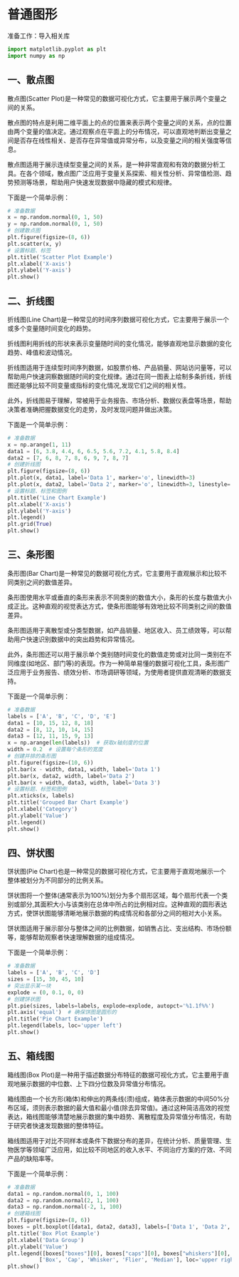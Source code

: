 # 普通图形

准备工作：导入相关库

```python
import matplotlib.pyplot as plt
import numpy as np
```

## 一、散点图

散点图(Scatter Plot)是一种常见的数据可视化方式，它主要用于展示两个变量之间的关系。

散点图的特点是利用二维平面上的点的位置来表示两个变量之间的关系，点的位置由两个变量的值决定。通过观察点在平面上的分布情况，可以直观地判断出变量之间是否存在线性相关、是否存在异常值或异常分布，以及变量之间的相关强度等信息。

散点图适用于展示连续型变量之间的关系，是一种非常直观和有效的数据分析工具。在各个领域，散点图广泛应用于变量关系探索、相关性分析、异常值检测、趋势预测等场景，帮助用户快速发现数据中隐藏的模式和规律。

下面是一个简单示例：

```python
# 准备数据
x = np.random.normal(0, 1, 50)
y = np.random.normal(0, 1, 50)
# 创建散点图
plt.figure(figsize=(8, 6))
plt.scatter(x, y)
# 设置标题、标签
plt.title('Scatter Plot Example')
plt.xlabel('X-axis')
plt.ylabel('Y-axis')
plt.show()
```

## 二、折线图

折线图(Line Chart)是一种常见的时间序列数据可视化方式，它主要用于展示一个或多个变量随时间变化的趋势。

折线图利用折线的形状来表示变量随时间的变化情况，能够直观地显示数据的变化趋势、峰值和波动情况。

折线图适用于连续型时间序列数据，如股票价格、产品销量、网站访问量等，可以帮助用户快速洞察数据随时间的变化规律。通过在同一图表上绘制多条折线，折线图还能够比较不同变量或指标的变化情况,发现它们之间的相关性。

此外，折线图易于理解，常被用于业务报告、市场分析、数据仪表盘等场景，帮助决策者准确把握数据变化的走势，及时发现问题并做出决策。

下面是一个简单示例：

```python
# 准备数据
x = np.arange(1, 11)
data1 = [6, 3.8, 4.4, 6, 6.5, 5.6, 7.2, 4.1, 5.8, 8.4]
data2 = [7, 6, 8, 7, 8, 6, 9, 7, 8, 7]
# 创建折线图
plt.figure(figsize=(8, 6))
plt.plot(x, data1, label='Data 1', marker='o', linewidth=3)
plt.plot(x, data2, label='Data 2', marker='o', linewidth=3, linestyle='--')
# 设置标题、标签和图例
plt.title('Line Chart Example')
plt.xlabel('X-axis')
plt.ylabel('Y-axis')
plt.legend()
plt.grid(True)
plt.show()
```

## 三、条形图

条形图(Bar Chart)是一种常见的数据可视化方式，它主要用于直观展示和比较不同类别之间的数值差异。

条形图使用水平或垂直的条形来表示不同类别的数值大小，条形的长度与数值大小成正比。这种直观的视觉表达方式，使条形图能够有效地比较不同类别之间的数值差异。

条形图适用于离散型或分类型数据，如产品销量、地区收入、员工绩效等，可以帮助用户快速识别数据中的突出趋势和异常情况。

此外，条形图还可以用于展示单个类别随时间变化的数值走势或对比同一类别在不同维度(如地区、部门等)的表现。作为一种简单易懂的数据可视化工具，条形图广泛应用于业务报告、绩效分析、市场调研等领域，为使用者提供直观清晰的数据支持。

下面是一个简单示例：

```python
# 准备数据
labels = ['A', 'B', 'C', 'D', 'E']
data1 = [10, 15, 12, 8, 18]
data2 = [8, 12, 10, 14, 15]
data3 = [12, 11, 15, 9, 13]
x = np.arange(len(labels))  # 获取x轴刻度的位置
width = 0.2  # 设置每个条形的宽度
# 创建并排的条形图
plt.figure(figsize=(10, 6))
plt.bar(x - width, data1, width, label='Data 1')
plt.bar(x, data2, width, label='Data 2')
plt.bar(x + width, data3, width, label='Data 3')
# 设置标题、标签和图例
plt.xticks(x, labels)
plt.title('Grouped Bar Chart Example')
plt.xlabel('Category')
plt.ylabel('Value')
plt.legend()
plt.show()
```

## 四、饼状图

饼状图(Pie Chart)也是一种常见的数据可视化方式，它主要用于直观地展示一个整体被划分为不同部分的比例关系。

饼状图将一个整体(通常表示为100%)划分为多个扇形区域，每个扇形代表一个类别或部分,其面积大小与该类别在总体中所占的比例相对应。这种直观的圆形表达方式，使饼状图能够清晰地展示数据的构成情况和各部分之间的相对大小关系。

饼状图适用于展示部分与整体之间的比例数据，如销售占比、支出结构、市场份额等，能够帮助观察者快速理解数据的组成情况。

下面是一个简单示例：

```python
# 准备数据
labels = ['A', 'B', 'C', 'D']
sizes = [15, 30, 45, 10]
# 突出显示某一块
explode = (0, 0.1, 0, 0)
# 创建饼状图
plt.pie(sizes, labels=labels, explode=explode, autopct='%1.1f%%')
plt.axis('equal')  # 确保饼图是圆形的
plt.title('Pie Chart Example')
plt.legend(labels, loc='upper left')
plt.show()
```

## 五、箱线图

箱线图(Box Plot)是一种用于描述数据分布特征的数据可视化方式，它主要用于直观地展示数据的中位数、上下四分位数及异常值分布情况。

箱线图由一个长方形(箱体)和伸出的两条线(须)组成，箱体表示数据的中间50%分布区域，须则表示数据的最大值和最小值(除去异常值)。通过这种简洁高效的视觉表达，箱线图能够清楚地展示数据的集中趋势、离散程度及异常值分布情况，有助于研究者快速发现数据的整体特征。

箱线图适用于对比不同样本或条件下数据分布的差异，在统计分析、质量管理、生物医学等领域广泛应用，如比较不同地区的收入水平、不同治疗方案的疗效、不同产品的缺陷率等。

下面是一个简单示例：

```python
# 准备数据
data1 = np.random.normal(0, 1, 100)
data2 = np.random.normal(2, 1, 100)
data3 = np.random.normal(-2, 1, 100)
# 创建箱线图
plt.figure(figsize=(8, 6))
boxes = plt.boxplot([data1, data2, data3], labels=['Data 1', 'Data 2', 'Data 3'])
plt.title('Box Plot Example')
plt.xlabel('Data Group')
plt.ylabel('Value')
plt.legend([boxes["boxes"][0], boxes["caps"][0], boxes["whiskers"][0], boxes["fliers"][0], boxes["medians"][0]],
          ['Box', 'Cap', 'Whisker', 'Flier', 'Median'], loc='upper right')
plt.show()
```
